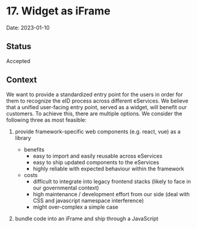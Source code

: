 # 17. Widget as iFrame

Date: 2023-01-10

## Status

Accepted

## Context

We want to provide a standardized entry point for the users in order for them to recognize
the eID process across different eServices. We believe that a unified user-facing entry point, served as a widget,
will benefit our customers. To achieve this, there are multiple options. We consider the following three as most feasible:

1. provide framework-specific web components (e.g. react, vue) as a library

   - benefits
     - easy to import and easily reusable across eServices
     - easy to ship updated components to the eServices
     - highly reliable with expected behaviour within the framework
   - costs
     - difficult to integrate into legacy frontend stacks (likely to face in our governmental context)
     - high maintenance / development effort from our side (deal with CSS and javascript namespace interference)
     - might over-complex a simple case

2. bundle code into an iFrame and ship through a JavaScript <script> tag

   - benefits
     - low maintenance / development effort from our side, since one solution "fits all"
     - easy to ship updated components to the eServices
     - reliable provision, because JavaScript inside the iframe is running in the context of another page and main page rendering does not block the iFrame rendering
     - no interference with main page’s CSS results in a standardized styling across eServices
     - JavaScript's communication to main page is possible
   - costs
     - customers have to provide width and height values. Otherwise, the browser is rendering nothing
     - clickjacking with iframes is possible, though can be reduced with Content-Security-Policy (in our case frame-ancestor)
     - not responsive by design
     - customers could have a no-iFrame-policy
     - customers with front-end frameworks like react or vue might face extra work due to the script interfering with the virtual DOM

3. prepare HTML and CSS files and ship through a JavaScript <script> tag

   - benefits
     - easy to integrate, since it is the solution with the least amount of dependencies (e.g. no libraries, iFrames, special components)
     - low maintenance effort since one solution "fits all"
     - no specific width and height needed, will adjust within the main page ideally automatically
   - costs
     - main page's CSS will apply for the widget, customers will need to take styling and layout in their own hands
     - users of multiple eServices might see different layouts at each eService
     - testing is difficult, because every eService has different HTML trees and a certain set of CSS rules
     - deploying new versions requires additional work (version in path, file name and/or caching headers)

## Decision

We choose Option 2 and ship an iFrame through a JavaScript <script> tag,
because it is the simplest and safest way to ensure that the styling of our widget stays
the same across various eServices that might have implemented different front end stacks with different CSS rules.

## Consequences

We provide a specific integration guide where necessary steps, like setting a value for width and height, are stated in detail.
Our iFrame will be served with various security measures like a CSP header, so only domains that are allowed by us will be able to integrate it.
There might be eServices that restrict the usage of iFrames. In our current setup this is not the case and will be dealt with by providing individual solutions if need be.
